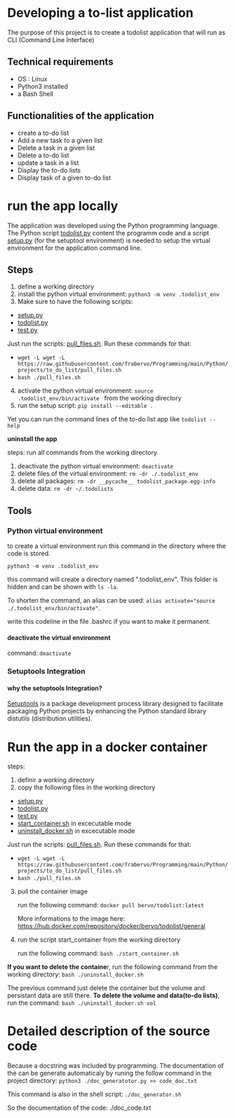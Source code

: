 # Developing a to-list application
The purpose of this project is to create a todolist application that will run as CLI (Command Line Interface)
## Technical requirements
+ OS : Linux
+ Python3 installed
+ a Bash Shell

## Functionalities of the application
+ create a to-do list 
+ Add a new task to a given list
+ Delete a task in a given list
+ Delete a to-do list 
+ update a task in a list 
+ Display the to-do lists
+ Display task of a given to-do list 

# run the app locally
The application was developed using the Python programming language. The Python script [todolist.py](./todolist.py) content the programm code and a script [setup.py](./setup.py) (for the setuptool environment) is needed to setup the virtual environment for the application command line.

## Steps
1. define a working directory 
2. install the python virtual environment: ```python3 -m venv .todolist_env```
3. Make sure to have the following scripts:  
  + [setup.py](./setup.py)
  + [todolist.py](./todolist.py)
  + [test.py](./test.py)
   
  Just run the scripts: [pull_files.sh](./pull_files.sh). 
  Run these commands for that: 
  + ```wget -L wget -L https://raw.githubusercontent.com/frabervo/Programming/main/Python/projects/to_do_list/pull_files.sh```
  + ```bash ./pull_files.sh```
  
4. activate the python virtual environment: ```source .todolist_env/bin/activate ``` from the working directory
5. run the setup script: ```pip install --editable .```

Yet you can run the command lines of the to-do list app like ```todolist --help``` 

**uninstall the app**

steps: run all commands from the working directory 
1. deactivate the python virtual environment: ```deactivate```
2. delete files of the virtual environment: ```rm -dr ./.todolist_env```
3. delete all packages: ```rm -dr __pycache__ todolist_package.egg-info```
4. delete data: ```rm -dr ~/.todolists```

## Tools
### Python virtual environment
to create a virtual environment run this command in the directory where the code is stored.
```
python3 -m venv .todolist_env
```
this command will create a directory named ".todolist_env". This folder is hidden and can be shown with ```ls -la```. 

To shorten the command, an alias can be used: ```alias activate="source ./.todolist_env/bin/activate"```. 

write this codeline in the file .bashrc if you want to make it permanent.
#### deactivate the virtual environment
command: ```deactivate```

### Setuptools Integration
#### why the setuptools Integration?
[Setuptools](https://en.wikipedia.org/wiki/Setuptools) is a package development process library designed to facilitate packaging Python projects by enhancing the Python standard library distutils (distribution utilities). 

# Run the app in a docker container
steps: 
1. definir a working directory
2. copy the following files in the working directory
  + [setup.py](./setup.py)
  + [todolist.py](./todolist.py)
  + [test.py](./test.py)
  + [start_container.sh](./start_container.sh) in excecutable mode
  + [uninstall_docker.sh](./uninstall_docker.sh) in excecutable mode

  Just run the scripts: [pull_files.sh](./pull_files.sh). 
  Run these commands for that: 
  + ```wget -L wget -L https://raw.githubusercontent.com/frabervo/Programming/main/Python/projects/to_do_list/pull_files.sh```
  + ```bash ./pull_files.sh```
  
3. pull the container image

    run the following command: ```docker pull bervo/todolist:latest```

    More informations to the image here: https://hub.docker.com/repository/docker/bervo/todolist/general

4. run the script start_container from the working directory 
    
    run the following command: ```bash ./start_container.sh```

**If you want to delete the containe**r, run the following command from the working directory: ```bash ./uninstall_docker.sh```

The previous command just delete the container but the volume and persistant data are still there. **To delete the volume and data(to-do lists)**, run the command: ```bash ./uninstall_docker.sh vol```

# Detailed description of the source code
Because a docstring was included by programming. The documentation of the can be generate automaticaly by runing the follow command in the project directory: 
```python3 ./doc_generatotor.py >> code_doc.txt``` 

This command is also in the shell script: ```./doc_generator.sh```

So the documentation of the code: ./doc_code.txt
